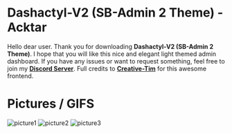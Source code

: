 # Dashactyl-V2 (SB-Admin 2 Theme)  - Acktar

Hello dear user. Thank you for downloading **Dashactyl-V2 (SB-Admin 2 Theme)**. I hope that you will like this nice and elegant light themed admin dashboard.  If you have any issues or want to request something, feel free to join my **[Discord Server](https://discord.gg/McFr2jwNSE)**. Full credits to **[Creative-Tim](https://creative-tim.com)** for this awesome frontend.

# Pictures / GIFS
![picture1](https://public.acktar.codes/chrome_aR8iyaAzA0.png)
![picture2](https://public.acktar.codes/chrome_Ha166DOfba.png)
![picture3](https://public.acktar.codes/chrome_Ja9HxZ5f9y.png)
